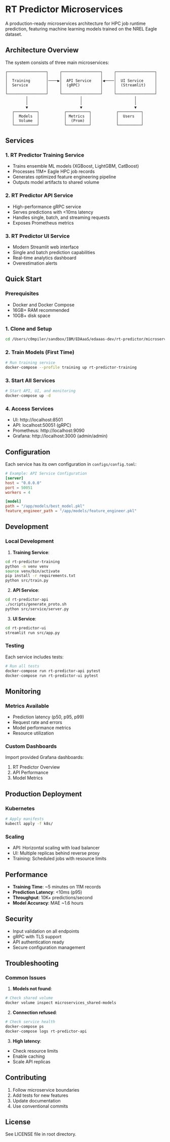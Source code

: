 # RT Predictor Microservices

A production-ready microservices architecture for HPC job runtime prediction, featuring machine learning models trained on the NREL Eagle dataset.

## Architecture Overview

The system consists of three main microservices:

```
┌─────────────────┐     ┌─────────────────┐     ┌─────────────────┐
│                 │     │                 │     │                 │
│  Training       │────▶│  API Service    │◀────│  UI Service     │
│  Service        │     │  (gRPC)         │     │  (Streamlit)    │
│                 │     │                 │     │                 │
└─────────────────┘     └─────────────────┘     └─────────────────┘
         │                       │                       │
         │                       │                       │
         ▼                       ▼                       ▼
   ┌──────────┐           ┌──────────┐           ┌──────────┐
   │  Models  │           │ Metrics  │           │  Users   │
   │  Volume  │           │  (Prom)  │           │          │
   └──────────┘           └──────────┘           └──────────┘
```

## Services

### 1. RT Predictor Training Service
- Trains ensemble ML models (XGBoost, LightGBM, CatBoost)
- Processes 11M+ Eagle HPC job records
- Generates optimized feature engineering pipeline
- Outputs model artifacts to shared volume

### 2. RT Predictor API Service
- High-performance gRPC service
- Serves predictions with <10ms latency
- Handles single, batch, and streaming requests
- Exposes Prometheus metrics

### 3. RT Predictor UI Service
- Modern Streamlit web interface
- Single and batch prediction capabilities
- Real-time analytics dashboard
- Overestimation alerts

## Quick Start

### Prerequisites
- Docker and Docker Compose
- 16GB+ RAM recommended
- 10GB+ disk space

### 1. Clone and Setup
```bash
cd /Users/c0mpiler/sandbox/IBM/EDAaaS/edaaas-dev/rt-predictor/microservices
```

### 2. Train Models (First Time)
```bash
# Run training service
docker-compose --profile training up rt-predictor-training
```

### 3. Start All Services
```bash
# Start API, UI, and monitoring
docker-compose up -d
```

### 4. Access Services
- UI: http://localhost:8501
- API: localhost:50051 (gRPC)
- Prometheus: http://localhost:9090
- Grafana: http://localhost:3000 (admin/admin)

## Configuration

Each service has its own configuration in `configs/config.toml`:

```toml
# Example: API Service Configuration
[server]
host = "0.0.0.0"
port = 50051
workers = 4

[model]
path = "/app/models/best_model.pkl"
feature_engineer_path = "/app/models/feature_engineer.pkl"
```

## Development

### Local Development

1. **Training Service**:
```bash
cd rt-predictor-training
python -m venv venv
source venv/bin/activate
pip install -r requirements.txt
python src/train.py
```

2. **API Service**:
```bash
cd rt-predictor-api
./scripts/generate_proto.sh
python src/service/server.py
```

3. **UI Service**:
```bash
cd rt-predictor-ui
streamlit run src/app.py
```

### Testing

Each service includes tests:
```bash
# Run all tests
docker-compose run rt-predictor-api pytest
docker-compose run rt-predictor-ui pytest
```

## Monitoring

### Metrics Available
- Prediction latency (p50, p95, p99)
- Request rate and errors
- Model performance metrics
- Resource utilization

### Custom Dashboards
Import provided Grafana dashboards:
1. RT Predictor Overview
2. API Performance
3. Model Metrics

## Production Deployment

### Kubernetes
```bash
# Apply manifests
kubectl apply -f k8s/
```

### Scaling
- API: Horizontal scaling with load balancer
- UI: Multiple replicas behind reverse proxy
- Training: Scheduled jobs with resource limits

## Performance

- **Training Time**: ~5 minutes on 11M records
- **Prediction Latency**: <10ms (p95)
- **Throughput**: 10K+ predictions/second
- **Model Accuracy**: MAE ~1.6 hours

## Security

- Input validation on all endpoints
- gRPC with TLS support
- API authentication ready
- Secure configuration management

## Troubleshooting

### Common Issues

1. **Models not found**:
```bash
# Check shared volume
docker volume inspect microservices_shared-models
```

2. **Connection refused**:
```bash
# Check service health
docker-compose ps
docker-compose logs rt-predictor-api
```

3. **High latency**:
- Check resource limits
- Enable caching
- Scale API replicas

## Contributing

1. Follow microservice boundaries
2. Add tests for new features
3. Update documentation
4. Use conventional commits

## License

See LICENSE file in root directory.
